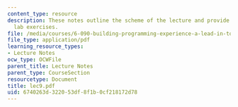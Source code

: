 ```yaml
---
content_type: resource
description: These notes outline the scheme of the lecture and provide the week's
  lab exercises.
file: /media/courses/6-090-building-programming-experience-a-lead-in-to-6-001-january-iap-2005/6740263d322053df8f1b0cf218172d78_lec9.pdf
file_type: application/pdf
learning_resource_types:
- Lecture Notes
ocw_type: OCWFile
parent_title: Lecture Notes
parent_type: CourseSection
resourcetype: Document
title: lec9.pdf
uid: 6740263d-3220-53df-8f1b-0cf218172d78
---
```

